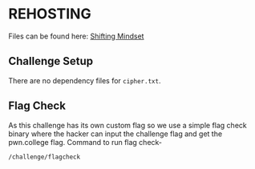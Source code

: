 # REHOSTING

Files can be found here: [Shifting Mindset](https://github.com/BYU-CSA/BYUCTF-2022/tree/main/cryptography/shifting-mindset)

## Challenge Setup
There are no dependency files for `cipher.txt`.

## Flag Check

As this challenge has its own custom flag so we use a simple flag check binary where the hacker can input the challenge flag and get the pwn.college flag. Command to run flag check-
```
/challenge/flagcheck
```
